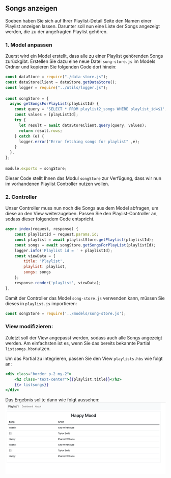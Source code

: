 ## Songs anzeigen

Soeben haben Sie sich auf Ihrer Playlist-Detail Seite den Namen einer Playlist anzeigen lassen.
Darunter soll nun eine Liste der Songs angezeigt werden, die zu der angefragten Playlist gehören.

### 1. Model anpassen
Zuerst wird ein Model erstellt, dass alle zu einer Playlist gehörenden Songs zurückgibt.
Erstellen Sie dazu eine neue Datei `song-store.js` im Models Ordner und kopieren Sie folgenden Code dort hinein:

~~~ js
const dataStore = require("./data-store.js");
const dataStoreClient = dataStore.getDataStore();
const logger = require("../utils/logger.js");

const songStore = {
  async getSongsForPlayList(playListId) {
    const query = 'SELECT * FROM playlist2_songs WHERE playlist_id=$1';
    const values = [playListId];
    try {
      let result = await dataStoreClient.query(query, values);
      return result.rows;
    } catch (e) {
      logger.error("Error fetching songs for playlist" ,e);
    }
  },
};

module.exports = songStore;
~~~

Dieser Code stellt Ihnen das Modul `songStore` zur Verfügung, dass wir nun im vorhandenen Playlist Controller nutzen wollen.

### 2. Controller
Unser Controller muss nun noch die Songs aus dem Model abfragen, um diese an den View weiterzugeben.
Passen Sie den Playlist-Controller an, sodass dieser folgendem Code entspricht.

~~~ js
async index(request, response) {
    const playlistId = request.params.id;
    const playlist = await playlistStore.getPlaylist(playlistId);
    const songs = await songStore.getSongsForPlayList(playlistId);
    logger.info('Playlist id = ' + playlistId);
    const viewData = {
        title: 'Playlist',
        playlist: playlist,
        songs: songs
    };
    response.render('playlist', viewData);
},
~~~

Damit der Controller das Model `song-store.js` verwenden kann, müssen Sie dieses in `playlist.js` importieren:

```js
const songStore = require('../models/song-store.js');
```

### View modifizieren:

Zuletzt soll der View angepasst werden, sodass auch alle Songs angezeigt werden. Am einfachsten ist es, wenn Sie das bereits bekannte Partial `listsongs.hbs`nutzen.

Um das Partial zu integrieren, passen Sie den View `playlists.hbs` wie folgt an:
~~~ handlebars
<div class="border p-2 my-2">
    <h2 class="text-center">{{playlist.title}}</h2>
    {{> listsongs}}
</div>
~~~

Das Ergebnis sollte dann wie folgt aussehen:
![img.png](img/Anpassung_07.png)

